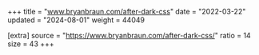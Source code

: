 +++
title = "www.bryanbraun.com/after-dark-css"
date = "2022-03-22"
updated = "2024-08-01"
weight = 44049

[extra]
source = "https://www.bryanbraun.com/after-dark-css/"
ratio = 14
size = 43
+++
